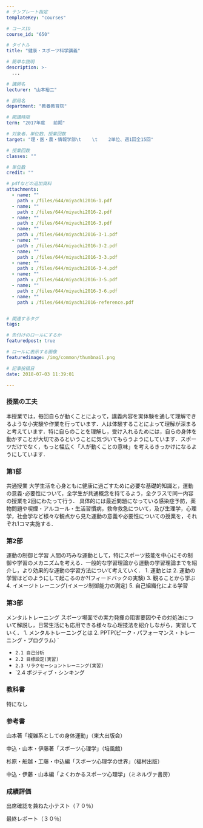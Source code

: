 ```yaml
---
# テンプレート指定
templateKey: "courses"

# コースID
course_id: "650"

# タイトル
title: "健康・スポーツ科学講義"

# 簡単な説明
description: >-
  ...

# 講師名
lecturer: "山本裕二"

# 部局名
department: "教養教育院"

# 開講時限
term: "2017年度	前期"

# 対象者、単位数、授業回数
target: "理・医・農・情報学部\t    \t    2単位、週1回全15回"

# 授業回数
classes: ""

# 単位数
credit: ""

# pdfなどの追加資料
attachments: 
  - name: "" 
    path : /files/644/miyachi2016-1.pdf
  - name: "" 
    path : /files/644/miyachi2016-2.pdf
  - name: "" 
    path : /files/644/miyachi2016-3.pdf
  - name: "" 
    path : /files/644/miyachi2016-3-1.pdf
  - name: "" 
    path : /files/644/miyachi2016-3-2.pdf
  - name: "" 
    path : /files/644/miyachi2016-3-3.pdf
  - name: "" 
    path : /files/644/miyachi2016-3-4.pdf
  - name: "" 
    path : /files/644/miyachi2016-3-5.pdf
  - name: "" 
    path : /files/644/miyachi2016-3-6.pdf
  - name: "" 
    path : /files/644/miyachi2016-reference.pdf


# 関連するタグ
tags:

# 色付けのロールにするか
featuredpost: true

# ロールに表示する画像
featuredimage: /img/common/thumbnail.png

# 記事投稿日
date: 2018-07-03 11:39:01

---
```


  
### 授業の工夫  
本授業では，毎回自らが動くことによって，講義内容を実体験を通して理解できるような小実験や作業を行っています．人は体験することによって理解が深まると考えています．特に自らのことを理解し，受け入れるためには，自らの身体を動かすことが大切であるということに気づいてもらうようにしています．スポーツだけでなく，もっと幅広く「人が動くことの意味」を考えるきっかけになるようにしています．

  
### 第1部  
共通授業 大学生活を心身ともに健康に過ごすために必要な基礎的知識と，運動の意義･必要性について，全学生が共通概念を持てるよう，全クラスで同一内容の授業を2回にわたって行う． 具体的には最近問題になっている感染症予防，薬物問題や喫煙・アルコール・生活習慣病，救命救急について，及び生理学，心理学，社会学など様々な観点から見た運動の意義や必要性についての授業を，それぞれ1コマ実施する．  
### 第2部  
運動の制御と学習 人間の巧みな運動として，特にスポーツ技能を中心にその制御や学習のメカニズムを考える．一般的な学習理論から運動の学習理論までを紹介し，より効果的な運動の学習方法について考えていく． 1. 運動とは 2. 運動の学習はどのようにして起こるのか?(フィードバックの実験) 3. 観ることから学ぶ 4. イメージトレーニング(イメージ制御能力の測定) 5. 自己組織化による学習  
### 第3部  
メンタルトレーニング スポーツ場面での実力発揮の阻害要因やその対処法について解説し，日常生活にも応用できる様々な心理技法を紹介しながら，実習していく． 1. メンタルトレーニングとは 2. PPTP(ピーク・パフォーマンス・トレーニング・プログラム) `  
* `2.1 自己分析 `  
* `2.2 目標設定(実習) `  
* `2.3 リラクセーショントレーニング(実習) `  
* `2.4 ポジティブ・シンキング  
### 教科書  
特になし  
### 参考書  


山本著「複雑系としての身体運動」（東大出版会）

中込・山本・伊藤著「スポーツ心理学」（培風館）

杉原・船越・工藤・中込編「スポーツ心理学の世界」（福村出版）

中込・伊藤・山本編「よくわかるスポーツ心理学」（ミネルヴァ書房）



  
### 成績評価  


出席確認を兼ねた小テスト（７０％）

最終レポート（３０％）
